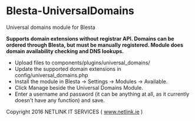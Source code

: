 # Blesta-UniversalDomains
Universal domains module for Blesta

**Supports domain extensions without registrar API. Domains can be ordered through Blesta, but must be manually registered. Module does domain availability checking and DNS lookups.**

* Upload files to components/plugins/universal_domains/
* Update the supported domain extensions in config/universal_domains.php
* Install the module in Blesta -> Settings -> Modules -> Available.
* Click Manage beside the Universal Domains Module.
* Enter a username and password (it can be anything at all, as it currently doesn't have any function) and save.

Copyright 2016 NETLINK IT SERVICES ( www.netlink.ie )

